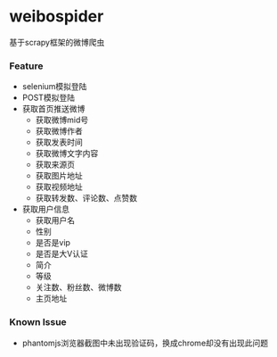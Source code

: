 # weibospider
基于scrapy框架的微博爬虫

### Feature
* selenium模拟登陆
* POST模拟登陆
* 获取首页推送微博
  * 获取微博mid号
  * 获取微博作者
  * 获取发表时间
  * 获取微博文字内容
  * 获取来源页
  * 获取图片地址
  * 获取视频地址
  * 获取转发数、评论数、点赞数
* 获取用户信息
  * 获取用户名
  * 性别
  * 是否是vip
  * 是否是大V认证
  * 简介
  * 等级
  * 关注数、粉丝数、微博数
  * 主页地址

### Known Issue
* phantomjs浏览器截图中未出现验证码，换成chrome却没有出现此问题